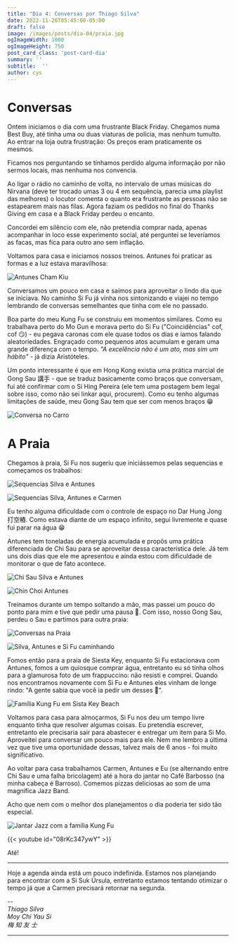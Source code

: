 ```yaml
---
title: "Dia 4: Conversas por Thiago Silva"
date: 2022-11-26T05:45:00-05:00
draft: false
image: /images/posts/dia-04/praia.jpg
ogImageWidth: 1000
ogImageHeight: 750
post_card_class: 'post-card-dia'
summary: ''
subtitle:  ''
author: cys
---
```

# Conversas

Ontem iniciamos o dia com uma frustrante Black Friday. Chegamos numa Best Buy, até tinha uma ou duas viaturas de polícia, mas nenhum tumulto. Ao entrar na loja outra frustração: Os preços eram praticamente os mesmos.

Ficamos nos perguntando se tínhamos perdido alguma informação por não sermos locais, mas nenhuma nos convencia. 

Ao ligar o rádio no caminho de volta, no intervalo de umas músicas do Nirvana (deve ter trocado umas 3 ou 4 em sequência, parecia uma playlist das melhores) o locutor comenta o quanto era frustrante as pessoas não se estapearem mais nas filas. Agora faziam os pedidos no final do Thanks Giving em casa e a Black Friday perdeu o encanto. 

Concordei em silêncio com ele, não pretendia comprar nada, apenas acompanhar in loco esse experimento social, até perguntei se leveríamos as facas, mas fica para outro ano sem inflação.

Voltamos para casa e iniciamos nossos treinos. Antunes foi praticar as formas e a luz estava maravilhosa:

![Antunes Cham Kiu](/images/posts/dia-04/antunes-cham-kiu.jpg)

Conversamos um pouco em casa e saímos para aproveitar o lindo dia que se iniciava. No caminho Si Fu já vinha nos sintonizando e viajei no tempo lembrando de conversas semelhantes que tinha com ele no passado.

Boa parte do meu Kung Fu se construiu em momentos similares. Como eu trabalhava perto do Mo Gun e morava perto do Si Fu ("Coincidências" cof, cof 😏) - eu pegava caronas com ele quase todos os dias e íamos falando aleatoriedades. Engraçado como pequenos atos acumulam e geram uma grande diferença com o tempo. _"A excelência não é um ato, mas sim um hábito"_ - já dizia Aristóteles. 

Um ponto interessante é que em Hong Kong existia uma prática marcial de Gong Sau 講手 - que se traduz basicamente como braços que conversam, fui até confirmar com o Si Hing Pereira (ele tem uma postagem bem legal sobre isso, como não sei linkar aqui, procurem). Como eu tenho algumas limitações de saúde, meu Gong Sau tem que ser com menos braços 😁

![Conversa no Carro](/images/posts/dia-04/conversas-no-carro.jpg)

# A Praia

Chegamos à praia, Si Fu nos sugeriu que iniciássemos pelas sequencias e começamos os trabalhos:

![Sequencias Silva e Antunes](/images/posts/dia-04/silva-antunes-sequencias.jpg)

![Sequencias Silva, Antunes e Carmen](/images/posts/dia-04/silva-antunes-carmen-sequencias.jpeg)


Eu tenho alguma dificuldade com o controle de espaço no Dar Hung Jong 打空樁. Como estava diante de um espaço infinito, segui livremente e quase fui parar na água 😁

Antunes tem toneladas de energia acumulada e propôs uma prática diferenciada de Chi Sau para se aproveitar dessa característica dele. Já tem uns dois dias que ele me apresentou e ainda estou com dificuldade de monitorar o que de fato acontece.

![Chi Sau Silva e Antunes](/images/posts/dia-04/silva-antunes-chi-sau.jpg)

![Chin Choi Antunes](/images/posts/dia-04/antunes-chin-choi.jpg)

Treinamos durante um tempo soltando a mão, mas passei um pouco do ponto para mim e tive que pedir uma pausa 🥵. Com isso, nosso Gong Sau, perdeu o Sau e partimos para outra praia:

![Conversas na Praia](/images/posts/dia-04/conversas-na-praia.jpg)

![Silva, Antunes e Si Fu caminhando](/images/posts/dia-04/silva-antunes-si-fu-caminhando.jpg)


Fomos então para a praia de Siesta Key, enquanto Si Fu estacionava com Antunes, fomos a um quiosque comprar água, entretanto eu só tinha olhos para a glamurosa foto de um frappuccino: não resisti e comprei. Quando nos encontramos novamente com Si Fu e Antunes eles vinham de longe rindo: "A gente sabia que você ia pedir um desses 🤣".

![Família Kung Fu em Sista Key Beach](/images/posts/dia-04/SS2.jpg)

Voltamos para casa para almoçarmos, Si Fu nos deu um tempo livre enquanto tinha que resolver algumas coisas. Eu pretendia escrever, entretanto ele precisaria sair para abastecer e entregar um item para Si Mo. Aproveitei para conversar um pouco mais para ele. Nem me lembro a última vez que tive uma oportunidade dessas, talvez mais de 6 anos - foi muito significativo.

Ao voltar para casa trabalhamos Carmen, Antunes e Eu (se alternando entre Chi Sau e uma falha bricolagem) até a hora do jantar no Café Barbosso (na minha cabeça é Barroso). Comemos pizzas deliciosas ao som de uma magnifica Jazz Band. 

Acho que nem com o melhor dos planejamentos o dia poderia ter sido tão especial.

![Jantar Jazz com a família Kung Fu](/images/posts/dia-04/jantar-jazz.jpg)

{{< youtube id="08rKc347ywY" >}}

Até!

***

Hoje a agenda ainda está um pouco indefinida. Estamos nos planejando para encontrar com a Si Suk Úrsula, entretanto estamos tentando otimizar o tempo já que a Carmen precisará retornar na segunda.

--  
_Thiago Silva_  
_Moy Chi Yau Si_  
_梅 知 友 士_

***









